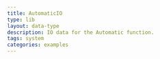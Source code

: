 ```yaml
---
title: AutomaticIO
type: lib
layout: data-type
description: IO data for the Automatic function.
tags: system
categories: examples
---
```

